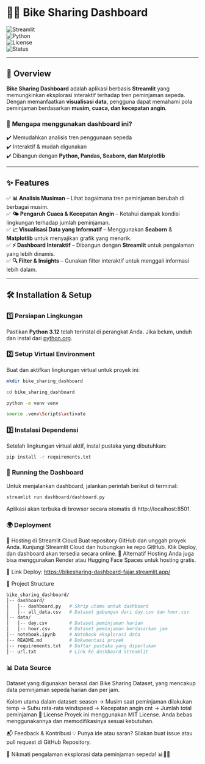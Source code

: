 # 🚴‍♂️ **Bike Sharing Dashboard**  

![Streamlit](https://img.shields.io/badge/Streamlit-FF4B4B?style=flat-square&logo=streamlit&logoColor=white)  
![Python](https://img.shields.io/badge/Python-3.12-blue?style=flat-square&logo=python&logoColor=white)  
![License](https://img.shields.io/badge/License-MIT-green?style=flat-square)  
![Status](https://img.shields.io/badge/Status-Active-brightgreen?style=flat-square)  

---

## 📌 Overview  
**Bike Sharing Dashboard** adalah aplikasi berbasis **Streamlit** yang memungkinkan eksplorasi interaktif terhadap tren peminjaman sepeda. Dengan memanfaatkan **visualisasi data**, pengguna dapat memahami pola peminjaman berdasarkan **musim, cuaca, dan kecepatan angin**.  

### 🔎 **Mengapa menggunakan dashboard ini?**  
✔️ Memudahkan analisis tren penggunaan sepeda  
✔️ Interaktif & mudah digunakan  
✔️ Dibangun dengan **Python, Pandas, Seaborn, dan Matplotlib**  

---

## ✨ Features  

✅ **📊 Analisis Musiman** – Lihat bagaimana tren peminjaman berubah di berbagai musim.  
✅ **🌤️ Pengaruh Cuaca & Kecepatan Angin** – Ketahui dampak kondisi lingkungan terhadap jumlah peminjaman.  
✅ **📈 Visualisasi Data yang Informatif** – Menggunakan **Seaborn** & **Matplotlib** untuk menyajikan grafik yang menarik.  
✅ **⚡ Dashboard Interaktif** – Dibangun dengan **Streamlit** untuk pengalaman yang lebih dinamis.  
✅ **🔍 Filter & Insights** – Gunakan filter interaktif untuk menggali informasi lebih dalam.  

---

## 🛠️ Installation & Setup  

### 1️⃣ **Persiapan Lingkungan**  
Pastikan **Python 3.12** telah terinstal di perangkat Anda. Jika belum, unduh dan instal dari [python.org](https://www.python.org/downloads/).  

### 2️⃣ **Setup Virtual Environment**  
Buat dan aktifkan lingkungan virtual untuk proyek ini:  

```sh
mkdir bike_sharing_dashboard
```
```sh
cd bike_sharing_dashboard
```
```sh
python -m venv venv
```
```sh
source .venv\Scripts\activate
```
### 3️⃣ Instalasi Dependensi
Setelah lingkungan virtual aktif, instal pustaka yang dibutuhkan:

```sh
pip install -r requirements.txt
```
### 🚀 Running the Dashboard
Untuk menjalankan dashboard, jalankan perintah berikut di terminal:

```sh
streamlit run dashboard/dashboard.py
```
Aplikasi akan terbuka di browser secara otomatis di http://localhost:8501.


### 🌍 Deployment
🔹 Hosting di Streamlit Cloud
Buat repository GitHub dan unggah proyek Anda.
Kunjungi Streamlit Cloud dan hubungkan ke repo GitHub.
Klik Deploy, dan dashboard akan tersedia secara online.
🔹 Alternatif Hosting
Anda juga bisa menggunakan Render atau Hugging Face Spaces untuk hosting gratis.

📌 Link Deploy: https://bikesharing-dashboard-fajar.streamlit.app/

📂 Project Structure
```bash
bike_sharing_dashboard/
│-- dashboard/
│   │-- dashboard.py   # Skrip utama untuk dashboard
│   │-- all_data.csv   # Dataset gabungan dari day.csv dan hour.csv
│-- data/
│   │-- day.csv        # Dataset peminjaman harian
│   │-- hour.csv       # Dataset peminjaman berdasarkan jam
│-- notebook.ipynb     # Notebook eksplorasi data
│-- README.md          # Dokumentasi proyek
│-- requirements.txt   # Daftar pustaka yang diperlukan
│-- url.txt            # Link ke dashboard Streamlit
```

### 📊 Data Source
Dataset yang digunakan berasal dari Bike Sharing Dataset, yang mencakup data peminjaman sepeda harian dan per jam.

Kolom utama dalam dataset:
season → Musim saat peminjaman dilakukan
temp → Suhu rata-rata
windspeed → Kecepatan angin
cnt → Jumlah total peminjaman
📜 License
Proyek ini menggunakan MIT License. Anda bebas menggunakannya dan memodifikasinya sesuai kebutuhan.

📬 Feedback & Kontribusi
💡 Punya ide atau saran? Silakan buat issue atau pull request di GitHub Repository.

🚀 Nikmati pengalaman eksplorasi data peminjaman sepeda! 📊🚴‍♂️







